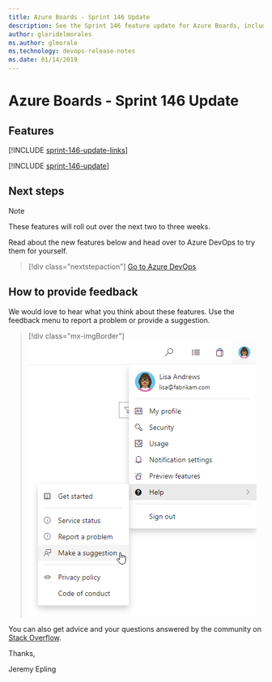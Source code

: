 ```yaml
---
title: Azure Boards - Sprint 146 Update
description: See the Sprint 146 feature update for Azure Boards, including next steps.
author: gloridelmorales
ms.author: glmorale
ms.technology: devops-release-notes
ms.date: 01/14/2019
---
```


# Azure Boards - Sprint 146 Update

## Features

[!INCLUDE [sprint-146-update-links](../includes/boards/sprint-146-update-links.md)]

[!INCLUDE [sprint-146-update](../includes/boards/sprint-146-update.md)]

## Next steps

> [!NOTE]
> These features will roll out over the next two to three weeks.

Read about the new features below and head over to Azure DevOps to try them for yourself.

> [!div class="nextstepaction"]
> [Go to Azure DevOps](https://go.microsoft.com/fwlink/?LinkId=307137&campaign=o~msft~docs~product-vsts~release-notes)

## How to provide feedback

We would love to hear what you think about these features. Use the feedback menu to report a problem or provide a suggestion.

> [!div class="mx-imgBorder"]
> ![Make a suggestion](../../media/help-make-a-suggestion.png)

You can also get advice and your questions answered by the community on [Stack Overflow](https://stackoverflow.com/questions/tagged/vsts).

Thanks,

Jeremy Epling
